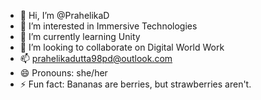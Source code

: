 - 👋 Hi, I’m @PrahelikaD
- 👀 I’m interested in Immersive Technologies
- 🌱 I’m currently learning Unity
- 💞️ I’m looking to collaborate on Digital World Work
- 📫 prahelikadutta98pd@outlook.com
- 😄 Pronouns: she/her
- ⚡ Fun fact: Bananas are berries, but strawberries aren't.

<!---
PrahelikaD/PrahelikaD is a ✨ special ✨ repository because its `README.md` (this file) appears on your GitHub profile.
You can click the Preview link to take a look at your changes.
--->
